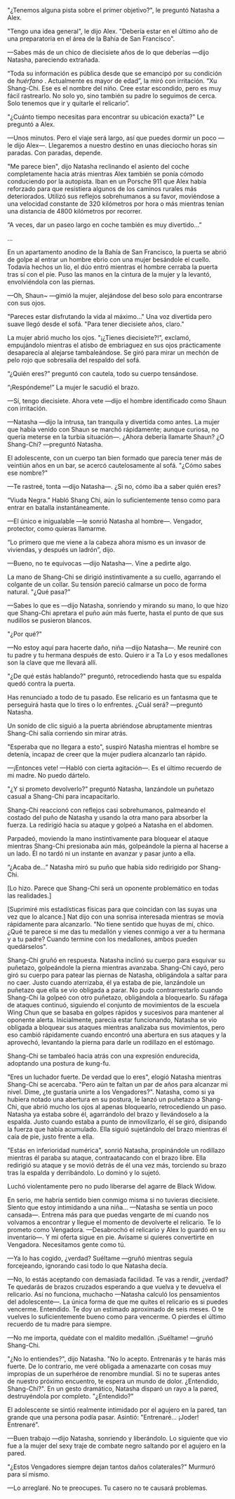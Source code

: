 
"¿Tenemos alguna pista sobre el primer objetivo?", le preguntó Natasha a Alex.

"Tengo una idea general", le dijo Alex. "Debería estar en el último año de una preparatoria en el área de la Bahía de San Francisco".

—Sabes más de un chico de diecisiete años de lo que deberías —dijo Natasha, pareciendo extrañada.

“Toda su información es pública desde que se emancipó por su condición de _huérfano_ . Actualmente es mayor de edad”, la miró con irritación. “Xu Shang-Chi. Ese es el nombre del niño. Cree estar escondido, pero es muy fácil rastrearlo. No solo yo, sino también su padre lo seguimos de cerca. Solo tenemos que ir y quitarle el relicario”.

"¿Cuánto tiempo necesitas para encontrar su ubicación exacta?" Le preguntó a Alex.

—Unos minutos. Pero el viaje será largo, así que puedes dormir un poco —le dijo Alex—. Llegaremos a nuestro destino en unas dieciocho horas sin paradas. Con paradas, depende.

"Me parece bien", dijo Natasha reclinando el asiento del coche completamente hacia atrás mientras Alex también se ponía cómodo conduciendo por la autopista. Iban en un Porsche 911 que Alex había reforzado para que resistiera algunos de los caminos rurales más deteriorados. Utilizó sus reflejos sobrehumanos a su favor, moviéndose a una velocidad constante de 320 kilómetros por hora o más mientras tenían una distancia de 4800 kilómetros por recorrer.

“A veces, dar un paseo largo en coche también es muy divertido…”

…

En un apartamento anodino de la Bahía de San Francisco, la puerta se abrió de golpe al entrar un hombre ebrio con una mujer besándole el cuello. Todavía hechos un lío, el dúo entró mientras el hombre cerraba la puerta tras sí con el pie. Puso las manos en la cintura de la mujer y la levantó, envolviéndola con las piernas.

—Oh, Shaun~ —gimió la mujer, alejándose del beso solo para encontrarse con sus ojos.

"Pareces estar disfrutando la vida al máximo..." Una voz divertida pero suave llegó desde el sofá. "Para tener diecisiete años, claro."

La mujer abrió mucho los ojos. "¡¿Tienes diecisiete?!", exclamó, empujándolo mientras el atisbo de embriaguez en sus ojos prácticamente desaparecía al alejarse tambaleándose. Se giró para mirar un mechón de pelo rojo que sobresalía del respaldo del sofá.

“¿Quién eres?” preguntó con cautela, todo su cuerpo tensándose.

“¡Respóndeme!” La mujer le sacudió el brazo.

—Sí, tengo diecisiete. Ahora vete —dijo el hombre identificado como Shaun con irritación.

—Natasha —dijo la intrusa, tan tranquila y divertida como antes. La mujer que había venido con Shaun se marchó rápidamente; aunque curiosa, no quería meterse en la turbia situación—. ¿Ahora debería llamarte Shaun? ¿O Shang-Chi? —preguntó Natasha.

El adolescente, con un cuerpo tan bien formado que parecía tener más de veintiún años en un bar, se acercó cautelosamente al sofá. "¿Cómo sabes ese nombre?"

—Te rastreé, tonta —dijo Natasha—. ¿Si no, cómo iba a saber quién eres?

“Viuda Negra.” Habló Shang Chi, aún lo suficientemente tenso como para entrar en batalla instantáneamente.

—El único e inigualable —le sonrió Natasha al hombre—. Vengador, protector, como quieras llamarme.

“Lo primero que me viene a la cabeza ahora mismo es un invasor de viviendas, y después un ladrón”, dijo.

—Bueno, no te equivocas —dijo Natasha—. Vine a pedirte algo.

La mano de Shang-Chi se dirigió instintivamente a su cuello, agarrando el colgante de un collar. Su tensión pareció calmarse un poco de forma natural. "¿Qué pasa?"

—Sabes lo que es —dijo Natasha, sonriendo y mirando su mano, lo que hizo que Shang-Chi apretara el puño aún más fuerte, hasta el punto de que sus nudillos se pusieron blancos.

"¿Por qué?"

—No estoy aquí para hacerte daño, niña —dijo Natasha—. Me reuniré con tu padre y tu hermana después de esto. Quiero ir a Ta Lo y esos medallones son la clave que me llevará allí.

"¿De qué estás hablando?" preguntó, retrocediendo hasta que su espalda quedó contra la puerta.

Has renunciado a todo de tu pasado. Ese relicario es un fantasma que te perseguirá hasta que lo tires o lo enfrentes. ¿Cuál será? —preguntó Natasha.

Un sonido de clic siguió a la puerta abriéndose abruptamente mientras Shang-Chi salía corriendo sin mirar atrás.

"Esperaba que no llegara a esto", suspiró Natasha mientras el hombre se detenía, incapaz de creer que la mujer pudiera alcanzarlo tan rápido.

—¡Entonces vete! —Habló con cierta agitación—. Es el último recuerdo de mi madre. No puedo dártelo.

"¿Y si prometo devolverlo?" preguntó Natasha, lanzándole un puñetazo casual a Shang-Chi para incapacitarlo.

Shang-Chi reaccionó con reflejos casi sobrehumanos, palmeando el costado del puño de Natasha y usando la otra mano para absorber la fuerza. La redirigió hacia su ataque y golpeó a Natasha en el abdomen.

Parpadeó, moviendo la mano instintivamente para bloquear el ataque mientras Shang-Chi presionaba aún más, golpeándole la pierna al hacerse a un lado. Él no tardó ni un instante en avanzar y pasar junto a ella.

“¿Acaba de…” Natasha miró su puño que había sido redirigido por Shang-Chi.

[Lo hizo. Parece que Shang-Chi será un oponente problemático en todas las realidades.]

[Suprimiré mis estadísticas físicas para que coincidan con las suyas una vez que lo alcance.] Nat dijo con una sonrisa interesada mientras se movía rápidamente para alcanzarlo. "No tiene sentido que huyas de mí, chico. ¿Qué te parece si me das tu medallón y vienes conmigo a ver a tu hermana y a tu padre? Cuando termine con los medallones, ambos pueden quedárselos".

Shang-Chi gruñó en respuesta. Natasha inclinó su cuerpo para esquivar su puñetazo, golpeándole la pierna mientras avanzaba. Shang-Chi cayó, pero giró su cuerpo para patear las piernas de Natasha, obligándola a saltar para no caer. Justo cuando aterrizaba, él ya estaba de pie, lanzándole un puñetazo que ella se vio obligada a parar. No pudo contrarrestarlo cuando Shang-Chi la golpeó con otro puñetazo, obligándola a bloquearlo. Su ráfaga de ataques continuó, siguiendo el conjunto de movimientos de la escuela Wing Chun que se basaba en golpes rápidos y sucesivos para mantener al oponente alerta. Inicialmente, parecía estar funcionando, Natasha se vio obligada a bloquear sus ataques mientras analizaba sus movimientos, pero eso cambió rápidamente cuando encontró una abertura en sus ataques y la aprovechó, levantando la pierna para darle un rodillazo en el estómago.

Shang-Chi se tambaleó hacia atrás con una expresión endurecida, adoptando una postura de kung-fu.

"Eres un luchador fuerte. De verdad que lo eres", elogió Natasha mientras Shang-Chi se acercaba. "Pero aún te faltan un par de años para alcanzar mi nivel. Dime, ¿te gustaría unirte a los Vengadores?". Natasha, como si ya hubiera notado una abertura en su postura, le lanzó un puñetazo a Shang-Chi, que abrió mucho los ojos al apenas bloquearlo, retrocediendo un paso. Natasha ya estaba sobre él, agarrándolo del brazo y llevándoselo a la espalda. Justo cuando estaba a punto de inmovilizarlo, él se giró, disipando la fuerza que había acumulado. Ella siguió sujetándolo del brazo mientras él caía de pie, justo frente a ella.

"Estás en inferioridad numérica", sonrió Natasha, propinándole un rodillazo mientras él paraba su ataque, contraatacando con el brazo libre. Ella redirigió su ataque y se movió detrás de él una vez más, torciendo su brazo tras la espalda y derribándolo. Lo dominó y lo sujetó.

Luchó violentamente pero no pudo liberarse del agarre de Black Widow.

En serio, me habría sentido bien conmigo misma si no tuvieras diecisiete. Siento que estoy intimidando a una niña... —Natasha se sentía un poco cansada—. Entrena más para que puedas vengarte de mí cuando nos volvamos a encontrar y llegue el momento de devolverte el relicario. Te lo prometo como Vengadora. —Desabrochó el relicario y Alex lo guardó en su inventario—. Y mi oferta sigue en pie. Avísame si quieres convertirte en Vengadora. Necesitamos gente como tú.

—Ya lo has cogido, ¿verdad? Suéltame —gruñó mientras seguía forcejeando, ignorando casi todo lo que Natasha decía.

—No, lo estás aceptando con demasiada facilidad. Te vas a rendir, ¿verdad? Te quedarás de brazos cruzados esperando a que vuelva y te devuelva el relicario. Así no funciona, muchacho —Natasha calculó los pensamientos del adolescente—. La única forma de que me quites el relicario es si puedes vencerme. Entendido. Te doy un estimado aproximado de seis meses. O te vuelves lo suficientemente bueno como para vencerme. O pierdes el último recuerdo de tu madre para siempre.

—No me importa, quédate con el maldito medallón. ¡Suéltame! —gruñó Shang-Chi.

"¿No lo entiendes?", dijo Natasha. "No lo acepto. Entrenarás y te harás más fuerte. De lo contrario, me veré obligada a amenazarte con cosas muy impropias de un superhéroe de renombre mundial. Si no te superas antes de nuestro próximo encuentro, te espera un mundo de dolor. ¿Entendido, Shang-Chi?". En un gesto dramático, Natasha disparó un rayo a la pared, destruyéndola por completo. "¿Entendido?"

El adolescente se sintió realmente intimidado por el agujero en la pared, tan grande que una persona podía pasar. Asintió: "Entrenaré... ¡Joder! Entrenaré".

—Buen trabajo —dijo Natasha, sonriendo y liberándolo. Lo siguiente que vio fue a la mujer del sexy traje de combate negro saltando por el agujero en la pared.

"¿Estos Vengadores siempre dejan tantos daños colaterales?" Murmuró para sí mismo.

—Lo arreglaré. No te preocupes. Tu casero no te causará problemas.